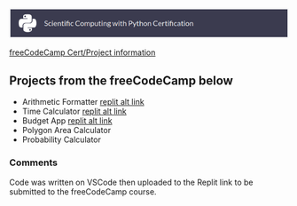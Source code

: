 <a href="https://www.freecodecamp.org/learn/scientific-computing-with-python/">
<img alt="Image Alt Text" src="/image/scientific_computing.png">
</a>
<!-- HTML this HTML that -->


[freeCodeCamp Cert/Project information](https://www.freecodecamp.org/learn/scientific-computing-with-python/#scientific-computing-with-python-projects)

## Projects from the freeCodeCamp below
- Arithmetic Formatter [replit alt link](https://replit.com/@lsrprntr/boilerplate-arithmetic-formatter#arithmetic_arranger.py)
- Time Calculator [replit alt link](https://replit.com/@lsrprntr/boilerplate-time-calculator#time_calculator.py)
- Budget App [replit alt link](https://replit.com/@lsrprntr/boilerplate-budget-app#budget.py)
- Polygon Area Calculator
- Probability Calculator 

### Comments
Code was written on VSCode then uploaded to the Replit link to be submitted to the freeCodeCamp course.
